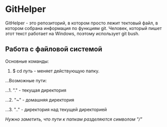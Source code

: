 # GitHelper
GitHelper - это репозиторий, в котором просто лежит тектовый файл, в котором собрана информация по функциям
git. Человек, который пишет этот текст работает на Windows, поэтому использует git bush.
## Работа с файловой системой
Основные команды:
1. $ cd _путь_ - меняет действующую папку. 

...Возможные пути: 

...1. "." - текущая директория

...2. "~" - домашняя директория

...3. ".." - директория над текущей директорией

*Нужно заметить, что пути к папкам разделяются символом "/"*

